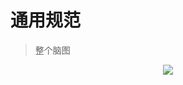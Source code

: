 # 通用规范

> 整个脑图

<p align="center">
 <img src="https://s1.imagehub.cc/images/2021/06/14/name000169b6df4e4fcb261c.jpg">
</p>


